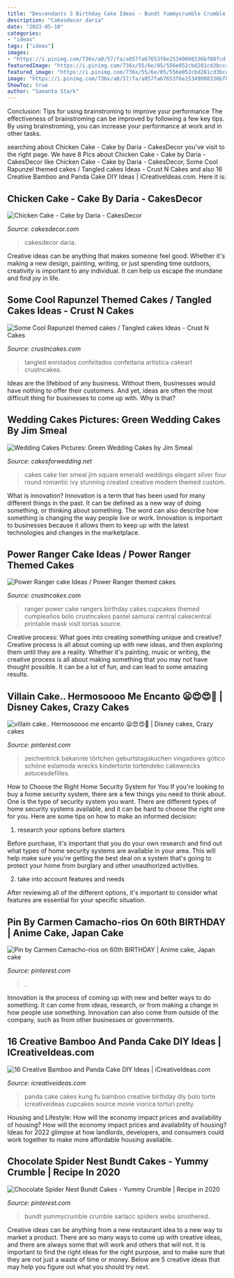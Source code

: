 ```yaml
---
title: "Descendants 3 Birthday Cake Ideas - Bundt Yummycrumble Crumble Sarlacc Spiders Webs Smothered"
description: "Cakesdecor daria"
date: "2023-05-10"
categories:
- "ideas"
tags: ["ideas"]
images:
- "https://i.pinimg.com/736x/a0/57/fa/a057fa67653f6e25349008336bf88fcd.jpg"
featuredImage: "https://i.pinimg.com/736x/55/6e/05/556e052cbd281cd3bcc447a7c0ae518a.jpg"
featured_image: "https://i.pinimg.com/736x/55/6e/05/556e052cbd281cd3bcc447a7c0ae518a.jpg"
image: "https://i.pinimg.com/736x/a0/57/fa/a057fa67653f6e25349008336bf88fcd.jpg"
ShowToc: true
author: "Samanta Stark"
---
```



Conclusion: Tips for using brainstroming to improve your performance
The effectiveness of brainstroming can be improved by following a few key tips. By using brainstroming, you can increase your performance at work and in other tasks.

	

		
searching about Chicken Cake - Cake by Daria - CakesDecor you've visit to the right page. We have 8 Pics about Chicken Cake - Cake by Daria - CakesDecor like Chicken Cake - Cake by Daria - CakesDecor, Some Cool Rapunzel themed cakes / Tangled cakes Ideas - Crust N Cakes and also 16 Creative Bamboo and Panda Cake DIY Ideas | iCreativeIdeas.com. Here it is:
		
    
## Chicken Cake - Cake By Daria - CakesDecor

<img loading=lazy src="https://pic.cakesdecor.com/m/dndzw6keozpqlqfdh9mx.jpg" onerror="this.onerror=null;this.src='https://tse4.mm.bing.net/th?id=OIP.xSqd5YFLF-JdL3cUQ7wXCAHaJ3&amp;pid=15.1';" alt="Chicken Cake - Cake by Daria - CakesDecor">

_Source: cakesdecor.com_

>cakesdecor daria. 

	

Creative ideas can be anything that makes someone feel good. Whether it's making a new design, painting, writing, or just spending time outdoors, creativity is important to any individual. It can help us escape the mundane and find joy in life.

    
## Some Cool Rapunzel Themed Cakes / Tangled Cakes Ideas - Crust N Cakes

<img loading=lazy src="http://www.crustncakes.com/blog/wp-content/uploads/2016/12/5fb2b81e7194b0770d6c47e7ddeb3091.jpg" onerror="this.onerror=null;this.src='https://tse2.mm.bing.net/th?id=OIP.pwE0yphLVsdF6EKB3SzsMwHaJ4&amp;pid=15.1';" alt="Some Cool Rapunzel themed cakes / Tangled cakes Ideas - Crust N Cakes">

_Source: crustncakes.com_

>tangled enrolados confeitados confeitaria artística cakeart crustncakes. 

	

Ideas are the lifeblood of any business. Without them, businesses would have nothing to offer their customers. And yet, ideas are often the most difficult thing for businesses to come up with. Why is that?

    
## Wedding Cakes Pictures: Green Wedding Cakes By Jim Smeal

<img loading=lazy src="http://2.bp.blogspot.com/-IF7YaIBbHs4/T11VZQsiRWI/AAAAAAAAGCQ/7lWF2aTxNe8/w1200-h630-p-k-no-nu/green-wedding-cake.jpg" onerror="this.onerror=null;this.src='https://tse1.mm.bing.net/th?id=OIP.qrMsVFk2fnOK4rsW2syj5wHaLD&amp;pid=15.1';" alt="Wedding Cakes Pictures: Green Wedding Cakes by Jim Smeal">

_Source: cakesforwedding.net_

>cakes cake tier smeal jim square emerald weddings elegant silver four round romantic ivy stunning created creative modern themed custom. 

	

What is innovation?
Innovation is a term that has been used for many different things in the past. It can be defined as a new way of doing something, or thinking about something. The word can also describe how something is changing the way people live or work. Innovation is important to businesses because it allows them to keep up with the latest technologies and changes in the marketplace.

    
## Power Ranger Cake Ideas / Power Ranger Themed Cakes

<img loading=lazy src="http://www.crustncakes.com/blog/wp-content/uploads/2015/11/bb4bfb7da55c7b1e43d491b1c6ab1438-683x1024.jpg" onerror="this.onerror=null;this.src='https://tse2.mm.bing.net/th?id=OIP.hk6kWoki4NNslD6Q2blOmQHaLG&amp;pid=15.1';" alt="Power Ranger cake Ideas / Power Ranger themed cakes">

_Source: crustncakes.com_

>ranger power cake rangers birthday cakes cupcakes themed cumpleaños bolo crustncakes pastel samurai central cakecentral printable mask visit tortas source. 

	

Creative process: What goes into creating something unique and creative?
Creative process is all about coming up with new ideas, and then exploring them until they are a reality. Whether it's painting, music or writing, the creative process is all about making something that you may not have thought possible. It can be a lot of fun, and can lead to some amazing results.

    
## Villain Cake.. Hermosoooo Me Encanto 😦😍😍💋 | Disney Cakes, Crazy Cakes

<img loading=lazy src="https://i.pinimg.com/736x/a3/ce/71/a3ce71f9cf81ad06737b76a052a351ff--witch-cake-birthday-cake-design.jpg" onerror="this.onerror=null;this.src='https://tse1.mm.bing.net/th?id=OIP.M00s1KlkhtF0CvRfVFpj1wHaLI&amp;pid=15.1';" alt="villain cake.. Hermosoooo me encanto 😦😍😍💋 | Disney cakes, Crazy cakes">

_Source: pinterest.com_

>zeichentrick bekannte törtchen geburtstagskuchen vingadores gótico schöne eslamoda wrecks kindertorte tortendeko cakewrecks astucesdefilles. 

	

How to Choose the Right Home Security System for You
If you're looking to buy a home security system, there are a few things you need to think about. One is the type of security system you want. There are different types of home security systems available, and it can be hard to choose the right one for you. Here are some tips on how to make an informed decision: 
1. research your options before starters

Before purchase, it's important that you do your own research and find out what types of home security systems are available in your area. This will help make sure you're getting the best deal on a system that's going to protect your home from burglary and other unauthorized activities. 

2. take into account features and needs

After reviewing all of the different options, it's important to consider what features are essential for your specific situation.

    
## Pin By Carmen Camacho-rios On 60th BIRTHDAY | Anime Cake, Japan Cake

<img loading=lazy src="https://i.pinimg.com/736x/a0/57/fa/a057fa67653f6e25349008336bf88fcd.jpg" onerror="this.onerror=null;this.src='https://tse4.mm.bing.net/th?id=OIP.vJPVp6PA55vw9p-pKwq6RwHaPO&amp;pid=15.1';" alt="Pin by Carmen Camacho-rios on 60th BIRTHDAY | Anime cake, Japan cake">

_Source: pinterest.com_

>. 

	

Innovation is the process of coming up with new and better ways to do something. It can come from ideas, research, or from making a change in how people use something. Innovation can also come from outside of the company, such as from other businesses or governments.

    
## 16 Creative Bamboo And Panda Cake DIY Ideas | ICreativeIdeas.com

<img loading=lazy src="http://www.icreativeideas.com/wp-content/uploads/2014/06/panda-cake-10.jpg?ae727b" onerror="this.onerror=null;this.src='https://tse3.mm.bing.net/th?id=OIP.cEqBS8BYE0rQF1tJJ9DXAwHaLG&amp;pid=15.1';" alt="16 Creative Bamboo and Panda Cake DIY Ideas | iCreativeIdeas.com">

_Source: icreativeideas.com_

>panda cake cakes kung fu bamboo creative birthday diy bolo torte icreativeideas cupcakes source movie viorica torturi pretty. 

	

Housing and Lifestyle: How will the economy impact prices and availability of housing?
How will the economy impact prices and availability of housing? 
Ideas for 2022 glimpse at how landlords, developers, and consumers could work together to make more affordable housing available.

    
## Chocolate Spider Nest Bundt Cakes - Yummy Crumble | Recipe In 2020

<img loading=lazy src="https://i.pinimg.com/736x/55/6e/05/556e052cbd281cd3bcc447a7c0ae518a.jpg" onerror="this.onerror=null;this.src='https://tse1.mm.bing.net/th?id=OIP.ZywHjwf6h1Wfmwu6azM1RQHaLH&amp;pid=15.1';" alt="Chocolate Spider Nest Bundt Cakes - Yummy Crumble | Recipe in 2020">

_Source: pinterest.com_

>bundt yummycrumble crumble sarlacc spiders webs smothered. 

	

Creative ideas can be anything from a new restaurant idea to a new way to market a product. There are so many ways to come up with creative ideas, and there are always some that will work and others that will not. It is important to find the right ideas for the right purpose, and to make sure that they are not just a waste of time or money. Below are 5 creative ideas that may help you figure out what you should try next.

